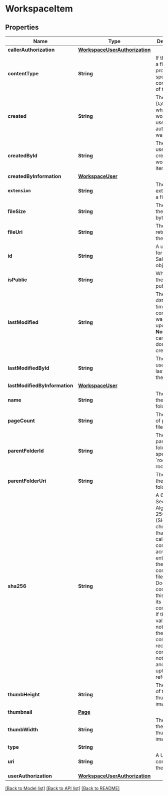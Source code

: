# WorkspaceItem

## Properties
Name | Type | Description | Notes
------------ | ------------- | ------------- | -------------
**callerAuthorization** | [**WorkspaceUserAuthorization**](WorkspaceUserAuthorization.md) |  | [optional] 
**contentType** | **String** | If the item is a file, this property specifies the content type of the file. | [optional] 
**created** | **String** | The UTC DateTime when the workspace user authorization was created. | [optional] 
**createdById** | **String** | The id of the user who created the workspace item. | [optional] 
**createdByInformation** | [**WorkspaceUser**](WorkspaceUser.md) |  | [optional] 
**`extension`** | **String** | The file extension of a file item. | [optional] 
**fileSize** | **String** | The size of the file in bytes. | [optional] 
**fileUri** | **String** | The URI for retrieving the file. | [optional] 
**id** | **String** | A unique ID for the Salesforce object. | [optional] 
**isPublic** | **String** |  When **true**, the item is public. | [optional] 
**lastModified** | **String** | The UTC date and time that the comment was last updated.  **Note**: This can only be done by the creator. | [optional] 
**lastModifiedById** | **String** | The id of the user who last modified the item. | [optional] 
**lastModifiedByInformation** | [**WorkspaceUser**](WorkspaceUser.md) |  | [optional] 
**name** | **String** | The name of the file or folder. | [optional] 
**pageCount** | **String** | The number of pages in a file. | [optional] 
**parentFolderId** | **String** | The id of the parent folder, or the special value &#x60;root&#x60; for the root folder. | [optional] 
**parentFolderUri** | **String** | The URI of the parent folder. | [optional] 
**sha256** | **String** | A 64-byte, Secure Hash Algorithm 256 (SHA256) checksum that the caller computes across the entirety of the original content of a file. DocuSign compares this value to its own computation. If the two values are not equal, the original content and received content are not the same and the upload is refused. | [optional] 
**thumbHeight** | **String** | The height of the thumbnail image. | [optional] 
**thumbnail** | [**Page**](Page.md) |  | [optional] 
**thumbWidth** | **String** | The width of the thumbnail image. | [optional] 
**type** | **String** |  | [optional] 
**uri** | **String** | A URI containing the user ID. | [optional] 
**userAuthorization** | [**WorkspaceUserAuthorization**](WorkspaceUserAuthorization.md) |  | [optional] 

[[Back to Model list]](../README.md#documentation-for-models) [[Back to API list]](../README.md#documentation-for-api-endpoints) [[Back to README]](../README.md)



